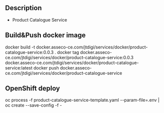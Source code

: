 ## Description
- Product Catalogue Service

## Build&Push docker image
docker build -t docker.asseco-ce.com/jtdigi/services/docker/product-catalogue-service:0.0.3 .
docker tag docker.asseco-ce.com/jtdigi/services/docker/product-catalogue-service:0.0.3 docker.asseco-ce.com/jtdigi/services/docker/product-catalogue-service:latest
docker push docker.asseco-ce.com/jtdigi/services/docker/product-catalogue-service

## OpenShift deploy
oc process -f product-catalogue-service-template.yaml --param-file=.env | oc create --save-config -f -